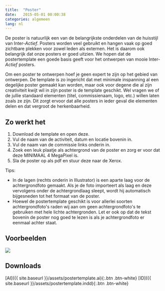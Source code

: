 ```yaml
---
title:  "Poster"
date:   2015-05-01 00:00:38
categories: algemeen
lang: nl
---
```

De poster is natuurlijk een van de belangrijkste onderdelen van de huisstijl van Inter-*Actief*. Posters worden veel gebruikt
 en hangen vaak op goed zichtbare plekken voor zowel leden als externen. Het is daarom ook belangrijk dat onze posters
 er goed uitzien. We hopen dat de postertemplate een goede basis geeft voor het ontwerpen van mooie Inter-*Actief*
 posters.

Om een poster te ontwerpen hoef je geen expert te zijn op het gebied van ontwerpen. De template is zo ingericht dat met
 minimale inspanning al een degelijke poster gemaakt kan worden, maar ook voor degene die al zijn creativiteit kwijt wil
 in zijn poster is de template geschikt. Wel vragen we of de jullie standaard elementen (titel, commissienaam, logo, etc.)
 willen laten zoals ze zijn. Dit zorgt ervoor dat alle posters in ieder geval die elementen delen en dat vergroot de
 herkenbaarheid.

Zo werkt het
-------------
1. Download de template en open deze.
2. Vul de naam van de activiteit, datum en locatie bovenin in.
3. Vul de naam van de commissie links onderin in.
4. Zoek een leuk plaatje als achtergrond van de poster en zorg er voor dat deze MINIMAAL 4 MegaPixel is.
5. Sla de poster op als pdf en stuur deze naar de Xerox.

Tips:

* In de lagen (rechts onderin in Illustrator) is een aparte laag voor de achtergrondfoto gemaakt. Als je de foto importeert als laag en deze vervolgens onder de achtergrondlaag sleept, wordt hij automatisch bijgesneden tot het formaat van de poster.
* Hoewel de postertemplate geschikt is voor allerlei soorten achtergrondfoto's raden wij aan om geen achtergrondfoto's te gebruiken met hele lichte achtergronden. Let er ook op dat de tekst bovenin de poster nog goed te lezen is als je achtergrondfoto er eenmaal achter staat.

Voorbeelden
-----------
<a href="{{ site.baseurl }}/assets/postertemplate.png" data-lightbox="postertemplate" data-title="Postertemplate">
    <img src="{{ site.baseurl }}/assets/postertemplate.png" />
</a>

Downloads
---------
[AI]({{ site.baseurl }}/assets/postertemplate.ai){:.btn .btn-white}
[ID]({{ site.baseurl }}/assets/postertemplate.indd){:.btn .btn-white}

